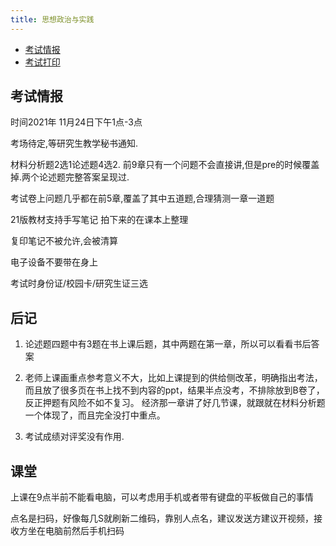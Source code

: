 ```yaml
---
title: 思想政治与实践
---
```


- [考试情报](https://drive.vanillaaaa.org/SharedCourses/postgraduate/公共课/思想政治与实践/考试情报.pdf)
- [考试打印](https://drive.vanillaaaa.org/SharedCourses/postgraduate/公共课/思想政治与实践/考试打印.docx)

## 考试情报

时间2021年 11月24日下午1点-3点  

考场待定,等研究生教学秘书通知.

材料分析题2选1论述题4选2. 前9章只有一个问题不会直接讲,但是pre的时候覆盖掉.两个论述题完整答案呈现过.

考试卷上问题几乎都在前5章,覆盖了其中五道题,合理猜测一章一道题

21版教材支持手写笔记  拍下来的在课本上整理

复印笔记不被允许,会被清算

电子设备不要带在身上

考试时身份证/校园卡/研究生证三选

## 后记

1. 论述题四题中有3题在书上课后题，其中两题在第一章，所以可以看看书后答案

2. 老师上课画重点参考意义不大，比如上课提到的供给侧改革，明确指出考法，而且放了很多页在书上找不到内容的ppt，结果半点没考，不排除放到B卷了，反正押题有风险不如不复习。
经济那一章讲了好几节课，就跟就在材料分析题一个体现了，而且完全没打中重点。

3. 考试成绩对评奖没有作用.

## 课堂

上课在9点半前不能看电脑，可以考虑用手机或者带有键盘的平板做自己的事情

点名是扫码，好像每几S就刷新二维码，靠别人点名，建议发送方建议开视频，接收方坐在电脑前然后手机扫码
